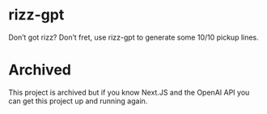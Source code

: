 # rizz-gpt
Don’t got rizz? Don’t fret, use rizz-gpt to generate some 10/10 pickup lines.

# Archived
This project is archived but if you know Next.JS and the OpenAI API you can get this project up and running again.
